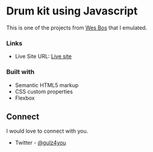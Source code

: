 # Drum kit using Javascript

This is one of the projects from [Wes Bos](https://github.com/wesbos) that I emulated.


### Links
- Live Site URL: [Live site](https://gulzhub.github.io/drum-kit/)

### Built with

- Semantic HTML5 markup
- CSS custom properties
- Flexbox

## Connect
I would love to connect with you.
- Twitter - [@gulz4you](https://twitter.com/gulz4you)

